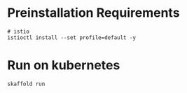 # Preinstallation Requirements
~~~shell
# istio
istioctl install --set profile=default -y
~~~

# Run on kubernetes
~~~shell
skaffold run
~~~
